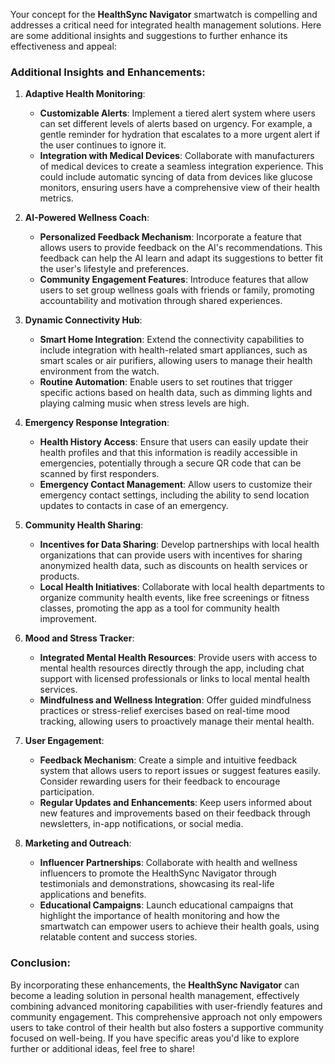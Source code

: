 Your concept for the **HealthSync Navigator** smartwatch is compelling and addresses a critical need for integrated health management solutions. Here are some additional insights and suggestions to further enhance its effectiveness and appeal:

### Additional Insights and Enhancements:

1. **Adaptive Health Monitoring**:
   - **Customizable Alerts**: Implement a tiered alert system where users can set different levels of alerts based on urgency. For example, a gentle reminder for hydration that escalates to a more urgent alert if the user continues to ignore it.
   - **Integration with Medical Devices**: Collaborate with manufacturers of medical devices to create a seamless integration experience. This could include automatic syncing of data from devices like glucose monitors, ensuring users have a comprehensive view of their health metrics.

2. **AI-Powered Wellness Coach**:
   - **Personalized Feedback Mechanism**: Incorporate a feature that allows users to provide feedback on the AI's recommendations. This feedback can help the AI learn and adapt its suggestions to better fit the user's lifestyle and preferences.
   - **Community Engagement Features**: Introduce features that allow users to set group wellness goals with friends or family, promoting accountability and motivation through shared experiences.

3. **Dynamic Connectivity Hub**:
   - **Smart Home Integration**: Extend the connectivity capabilities to include integration with health-related smart appliances, such as smart scales or air purifiers, allowing users to manage their health environment from the watch.
   - **Routine Automation**: Enable users to set routines that trigger specific actions based on health data, such as dimming lights and playing calming music when stress levels are high.

4. **Emergency Response Integration**:
   - **Health History Access**: Ensure that users can easily update their health profiles and that this information is readily accessible in emergencies, potentially through a secure QR code that can be scanned by first responders.
   - **Emergency Contact Management**: Allow users to customize their emergency contact settings, including the ability to send location updates to contacts in case of an emergency.

5. **Community Health Sharing**:
   - **Incentives for Data Sharing**: Develop partnerships with local health organizations that can provide users with incentives for sharing anonymized health data, such as discounts on health services or products.
   - **Local Health Initiatives**: Collaborate with local health departments to organize community health events, like free screenings or fitness classes, promoting the app as a tool for community health improvement.

6. **Mood and Stress Tracker**:
   - **Integrated Mental Health Resources**: Provide users with access to mental health resources directly through the app, including chat support with licensed professionals or links to local mental health services.
   - **Mindfulness and Wellness Integration**: Offer guided mindfulness practices or stress-relief exercises based on real-time mood tracking, allowing users to proactively manage their mental health.

7. **User Engagement**:
   - **Feedback Mechanism**: Create a simple and intuitive feedback system that allows users to report issues or suggest features easily. Consider rewarding users for their feedback to encourage participation.
   - **Regular Updates and Enhancements**: Keep users informed about new features and improvements based on their feedback through newsletters, in-app notifications, or social media.

8. **Marketing and Outreach**:
   - **Influencer Partnerships**: Collaborate with health and wellness influencers to promote the HealthSync Navigator through testimonials and demonstrations, showcasing its real-life applications and benefits.
   - **Educational Campaigns**: Launch educational campaigns that highlight the importance of health monitoring and how the smartwatch can empower users to achieve their health goals, using relatable content and success stories.

### Conclusion:
By incorporating these enhancements, the **HealthSync Navigator** can become a leading solution in personal health management, effectively combining advanced monitoring capabilities with user-friendly features and community engagement. This comprehensive approach not only empowers users to take control of their health but also fosters a supportive community focused on well-being. If you have specific areas you'd like to explore further or additional ideas, feel free to share!